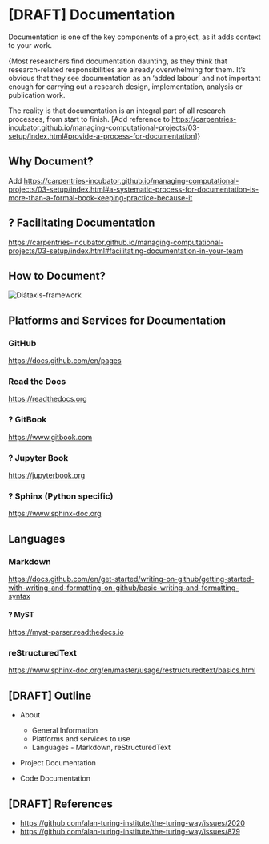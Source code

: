 # [DRAFT] Documentation

Documentation is one of the key components of a project, as it adds context to your work.

{Most researchers find documentation daunting, as they think that research-related responsibilities are already overwhelming for them. It’s obvious that they see documentation as an ‘added labour’ and not important enough for carrying out a research design, implementation, analysis or publication work.

The reality is that documentation is an integral part of all research processes, from start to finish. [Add reference to <https://carpentries-incubator.github.io/managing-computational-projects/03-setup/index.html#provide-a-process-for-documentation>]}

## Why Document?

Add <https://carpentries-incubator.github.io/managing-computational-projects/03-setup/index.html#a-systematic-process-for-documentation-is-more-than-a-formal-book-keeping-practice-because-it>

## ? Facilitating Documentation

<https://carpentries-incubator.github.io/managing-computational-projects/03-setup/index.html#facilitating-documentation-in-your-team>

## How to Document?

![Diátaxis-framework](https://diataxis.fr/_images/diataxis.png)

## Platforms and Services for Documentation

### GitHub

<https://docs.github.com/en/pages>

### Read the Docs

<https://readthedocs.org>

### ? GitBook

<https://www.gitbook.com>

### ? Jupyter Book

<https://jupyterbook.org>

### ? Sphinx (Python specific)

<https://www.sphinx-doc.org>

## Languages

### Markdown

<https://docs.github.com/en/get-started/writing-on-github/getting-started-with-writing-and-formatting-on-github/basic-writing-and-formatting-syntax>

#### ? MyST

<https://myst-parser.readthedocs.io>

### reStructuredText

<https://www.sphinx-doc.org/en/master/usage/restructuredtext/basics.html>

## [DRAFT] Outline

- About
  - General Information
  - Platforms and services to use
  - Languages - Markdown, reStructuredText
  
- Project Documentation

- Code Documentation

## [DRAFT] References

- <https://github.com/alan-turing-institute/the-turing-way/issues/2020>
- <https://github.com/alan-turing-institute/the-turing-way/issues/879>
